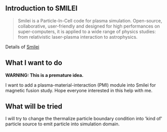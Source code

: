 ## Introduction to SMILEI
>Smilei is a Particle-In-Cell code for plasma simulation. Open-source, collaborative, user-friendly and designed for high performances on super-computers, it is applied to a wide range of physics studies: from relativistic laser-plasma interaction to astrophysics.

Details of [Smilei](http://www.maisondelasimulation.fr/smilei/index.html) 
## What I want to do
**WARNING: This is a premature idea.**

I want to add a plasma-material-interaction (PMI) module into Smilei for magnetic fusion study. Hope everyone interested in this help with me.

## What will be tried
I will try to change the thermalize particle boundary condition into 'kind of' particle source to emit particle into simulation domain.